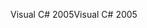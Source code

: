 <span data-ttu-id="b20b6-101">Visual C# 2005</span><span class="sxs-lookup"><span data-stu-id="b20b6-101">Visual C# 2005</span></span>